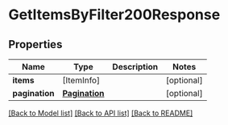 # GetItemsByFilter200Response

## Properties
Name | Type | Description | Notes
------------ | ------------- | ------------- | -------------
**items** | [ItemInfo] |  | [optional] 
**pagination** | [**Pagination**](Pagination.md) |  | [optional] 

[[Back to Model list]](../README.md#documentation-for-models) [[Back to API list]](../README.md#documentation-for-api-endpoints) [[Back to README]](../README.md)



